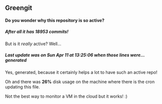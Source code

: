 ## Greengit

#### Do you wonder why this repository is so active?

##### After all it has 18953 commits!

But is it *really* active? Well...

##### Last update was on Sun Apr 11 at 13:25:06 when those lines were... generated

Yes, generated, because it certainly helps a lot to have such an active repo!

Oh and there was **26%** disk usage on the machine
where there is the cron updating this file.

Not the best way to monitor a VM in the cloud but it works! :)
